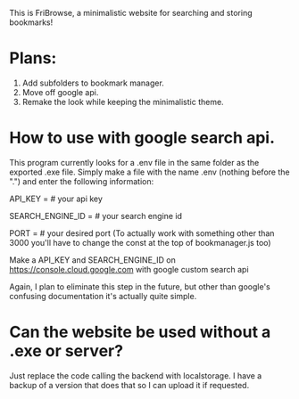 This is FriBrowse, a minimalistic website for searching and storing bookmarks!

# Plans:
1. Add subfolders to bookmark manager.
2. Move off google api.
3. Remake the look while keeping the minimalistic theme.

# How to use with google search api. 
This program currently looks for a .env file in the same folder as the exported .exe file. Simply make a file with the name .env (nothing before the ".") and enter the following information: 

API_KEY = # your api key

SEARCH_ENGINE_ID = # your search engine id

PORT = # your desired port (To actually work with something other than 3000 you'll have to change the const at the top of bookmanager.js too)


Make a API_KEY and SEARCH_ENGINE_ID on https://console.cloud.google.com with google custom search api

Again, I plan to eliminate this step in the future, but other than google's confusing documentation it's actually quite simple.

# Can the website be used without a .exe or server?
Just replace the code calling the backend with localstorage. I have a backup of a version that does that so I can upload it if requested.  
